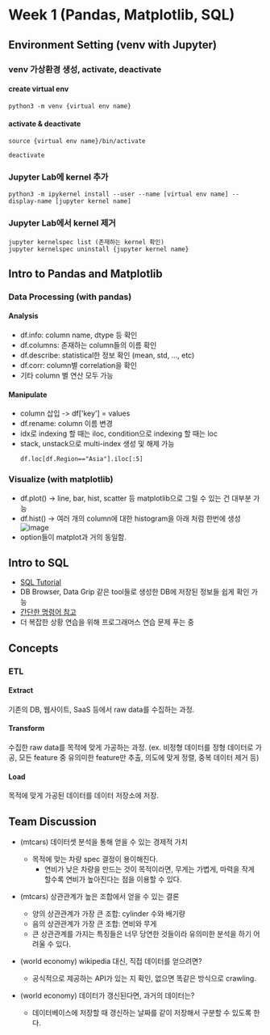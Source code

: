 # Week 1 (Pandas, Matplotlib, SQL)
## Environment Setting (venv with Jupyter)
### venv 가상환경 생성, activate, deactivate
#### create virtual env 

```
python3 -m venv {virtual env name}
```

#### activate & deactivate
```
source {virtual env name}/bin/activate
```

```
deactivate
```

### Jupyter Lab에 kernel 추가
```
python3 -m ipykernel install --user --name [virtual env name] --display-name [jupyter kernel name]
```

### Jupyter Lab에서 kernel 제거
```
jupyter kernelspec list (존재하는 kernel 확인)
jupyter kernelspec uninstall {jupyter kernel name}
```

## Intro to Pandas and Matplotlib
### Data Processing (with pandas)
#### Analysis
- df.info: column name, dtype 등 확인
- df.columns: 존재하는 column들의 이름 확인
- df.describe: statistical한 정보 확인 (mean, std, ..., etc)
- df.corr: column별 correlation을 확인
- 기타 column 별 연산 모두 가능

#### Manipulate
- column 삽입 -> df['key'] = values 
- df.rename: column 이름 변경
- idx로 indexing 할 때는 iloc, condition으로 indexing 할 때는 loc
- stack, unstack으로 multi-index 생성 및 해제 가능
    ```
    df.loc[df.Region=="Asia"].iloc[:5]
    ```

### Visualize (with matplotlib)
- df.plot() -> line, bar, hist, scatter 등 matplotlib으로 그릴 수 있는 건 대부분 가능
- df.hist() -> 여러 개의 column에 대한 histogram을 아래 처럼 한번에 생성
![image](https://github.com/99sphere/2024-Spring-System-Programming/assets/59161083/e097f655-9366-4adb-8740-b5dec66b93cf)
- option들이 matplot과 거의 동일함.

## Intro to SQL
- [SQL Tutorial](https://www.w3schools.com/sql/default.asp)
- DB Browser, Data Grip 같은 tool들로 생성한 DB에 저장된 정보들 쉽게 확인 가능
- [간단한 명령어 참고](https://github.com/99sphere/HMG_DataEngineering/blob/main/Mission/W1/mission2.ipynb)
- 더 복잡한 상황 연습을 위해 프로그래머스 연습 문제 푸는 중

## Concepts
### ETL
#### Extract
기존의 DB, 웹사이트, SaaS 등에서 raw data를 수집하는 과정.

#### Transform
수집한 raw data를 목적에 맞게 가공하는 과정. (ex. 비정형 데이터를 정형 데이터로 가공, 모든 feature 중 유의미한 feature만 추출, 의도에 맞게 정렬, 중복 데이터 제거 등)

#### Load
목적에 맞게 가공된 데이터를 데이터 저장소에 저장.

## Team Discussion
- (mtcars) 데이터셋 분석을 통해 얻을 수 있는 경제적 가치
  - 목적에 맞는 차량 spec 결정이 용이해진다.
    - 연비가 낮은 차량을 만드는 것이 목적이라면, 무게는 가볍게, 마력을 작게 할수록 연비가 높아진다는 점을 이용할 수 있다. 

- (mtcars) 상관관계가 높은 조합에서 얻을 수 있는 결론
  - 양의 상관관계가 가장 큰 조합: cylinder 수와 배기량
  - 음의 상관관계가 가장 큰 조합: 연비와 무게
  - 큰 상관관계를 가지는 특징들은 너무 당연한 것들이라 유의미한 분석을 하기 어려울 수 있다.

- (world economy) wikipedia 대신, 직접 데이터를 얻으려면?
  - 공식적으로 제공하는 API가 있는 지 확인, 없으면 똑같은 방식으로 crawling.

- (world economy) 데이터가 갱신된다면, 과거의 데이터는?
  - 데이터베이스에 저장할 때 갱신하는 날짜를 같이 저장해서 구분할 수 있도록 한다.